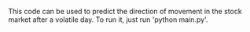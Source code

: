 This code can be used to predict the direction of movement in the stock market after a volatile day. To run it, just run 'python main.py'.
